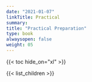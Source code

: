 ```yaml
---
date: "2021-01-07"
linkTitle: Practical
summary: 
title: "Practical Preparation"
type: book
alwaysopen: false
weight: 05
---
```



{{< toc hide_on="xl" >}}


{{< list_children >}}


